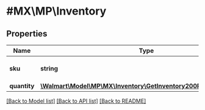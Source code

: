 # #MX\MP\Inventory

## Properties

Name | Type | Description | Notes
------------ | ------------- | ------------- | -------------
**sku** | **string** | A seller-provided Product ID |
**quantity** | [**\Walmart\Model\MP\MX\Inventory\GetInventory200ResponseQuantity**](GetInventory200ResponseQuantity.md) |  |


[[Back to Model list]](../) [[Back to API list]](../../Api/MX/MP) [[Back to README]](../../README.md)
